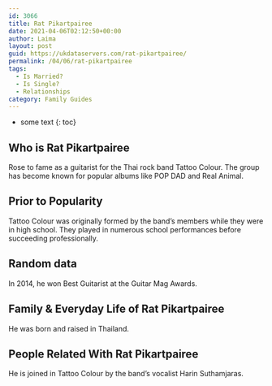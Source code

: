 ```yaml
---
id: 3066
title: Rat Pikartpairee
date: 2021-04-06T02:12:50+00:00
author: Laima
layout: post
guid: https://ukdataservers.com/rat-pikartpairee/
permalink: /04/06/rat-pikartpairee
tags:
  - Is Married?
  - Is Single?
  - Relationships
category: Family Guides
---
```


* some text
{: toc}


## Who is Rat Pikartpairee
                  
                  
                  
Rose to fame as a guitarist for the Thai rock band Tattoo Colour. The group has become known for popular albums like POP DAD and Real Animal. 
                  
              
            
              
            
                
                
                
## Prior to Popularity
                  
                  
                  
Tattoo Colour was originally formed by the band&#8217;s members while they were in high school. They played in numerous school performances before succeeding professionally. 
                  
              
            
              
            
                
                
                
## Random data
                  
                  
                  
In 2014, he won Best Guitarist at the Guitar Mag Awards. 
                  
              
            
              
            
                
                
                
## Family & Everyday Life of Rat Pikartpairee
                  
                  
                  
He was born and raised in Thailand. 
                  
              
            
              
            
                
                
                
## People Related With Rat Pikartpairee
                  
                  
                  
He is joined in Tattoo Colour by the band&#8217;s vocalist Harin Suthamjaras. 
                  
              
            
              
            
                
              
            
              
              
            
            
              
            
          
          
          